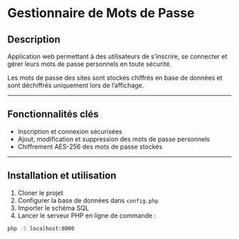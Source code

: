 # Gestionnaire de Mots de Passe

## Description

Application web permettant à des utilisateurs de s’inscrire, se connecter et gérer leurs mots de passe personnels en toute sécurité.

Les mots de passe des sites sont stockés chiffrés en base de données et sont déchiffrés uniquement lors de l’affichage.

---

## Fonctionnalités clés

- Inscription et connexion sécurisées
- Ajout, modification et suppression des mots de passe personnels
- Chiffrement AES-256 des mots de passe stockés

---

## Installation et utilisation

1. Cloner le projet
2. Configurer la base de données dans `config.php`
3. Importer le schéma SQL
4. Lancer le serveur PHP en ligne de commande :

```bash
php -S localhost:8000
```
